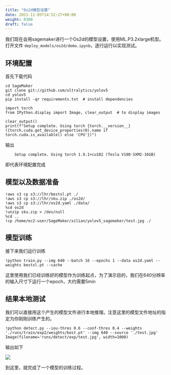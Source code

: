 ```yaml
---
title: "Os2d模型设置"
date: 2021-11-05T14:52:27+08:00
weight: 0300
draft: false
---
```


我们现在会用sagemaker进行一个Os2d的模型设置，使用ML.P3.2xlarge机型。
打开文件 `deploy_models/os2d/demo.ipynb`，逐行运行以实现测试。

## 环境配置

首先下载代码
```
cd SageMaker
git clone git://github.com/ultralytics/yolov5
cd yolov5
pip install -qr requirements.txt  # install dependencies

import torch
from IPython.display import Image, clear_output  # to display images

clear_output()
print(f"Setup complete. Using torch {torch.__version__} ({torch.cuda.get_device_properties(0).name if torch.cuda.is_available() else 'CPU'})")
```
输出

        Setup complete. Using torch 1.9.1+cu102 (Tesla V100-SXM2-16GB)

即代表环境配置完成

## 模型以及数据准备


```
!aws s3 cp s3://lhr/bestxl.pt ./
!aws s3 cp s3://lhr/sku.zip ./os2d/ 
!aws s3 cp s3://lhr/os2d.yaml ./data/
%cd os2d 
!unzip sku.zip > /dev/null
%cd ..
!cp /home/ec2-user/SageMaker/xilian/yolov5_sagemaker/test.jpg ./
```


## 模型训练

接下来我们运行训练
```
!python train.py --img 640 --batch 16 --epochs 1 --data os2d.yaml --weights bestxl.pt --cache
```

这里使用我们已经训练好的模型作为训练起点，为了演示目的，我们在640分辨率的输入尺寸下运行一个epoch，大约需要5min

## 结果本地测试

我们可以直接用这个产生的模型文件进行本地推理。注意这里的模型文件地址的指定为你刚刚训练产生的。

```
!python detect.py --iou-thres 0.6 --conf-thres 0.4 --weights './runs/train/exp2/weights/best.pt' --img 640 --source './test.jpg'
Image(filename='runs/detect/exp/test.jpg', width=1000)
```

输出如下

![](../pics/yolo/res.png)

到这里，就完成了一个模型的训练过程。